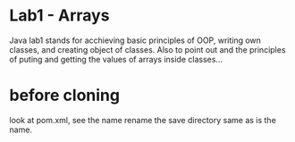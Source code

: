 # Lab1 - Arrays
Java lab1 stands for acchieving basic principles of OOP, writing own classes,
and creating object of classes. Also to point out and the principles of puting and getting the values of arrays inside classes…

# before cloning
look at pom.xml, see the <artifactId>name</artifactId> 
rename the save directory same as is the <artifactId> name.
